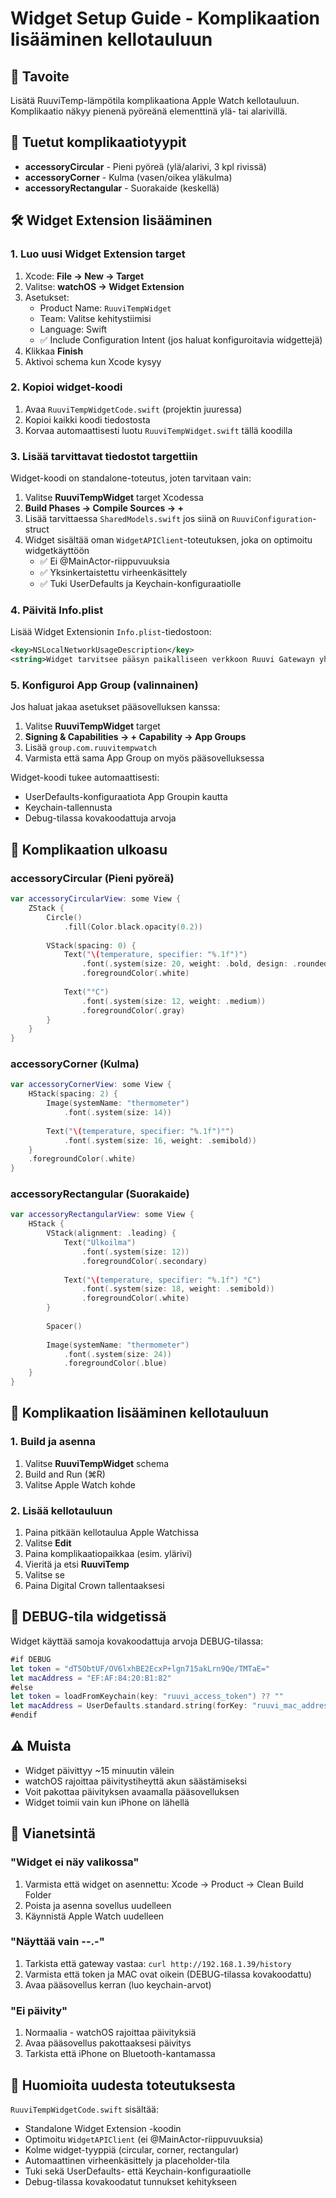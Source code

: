 # Widget Setup Guide - Komplikaation lisääminen kellotauluun

## 🎯 Tavoite
Lisätä RuuviTemp-lämpötila komplikaationa Apple Watch kellotauluun. Komplikaatio näkyy pienenä pyöreänä elementtinä ylä- tai alarivillä.

## 📱 Tuetut komplikaatiotyypit
- **accessoryCircular** - Pieni pyöreä (ylä/alarivi, 3 kpl rivissä)
- **accessoryCorner** - Kulma (vasen/oikea yläkulma)
- **accessoryRectangular** - Suorakaide (keskellä)

## 🛠️ Widget Extension lisääminen

### 1. Luo uusi Widget Extension target
1. Xcode: **File → New → Target**
2. Valitse: **watchOS → Widget Extension**
3. Asetukset:
   - Product Name: `RuuviTempWidget`
   - Team: Valitse kehitystiimisi
   - Language: Swift
   - ✅ Include Configuration Intent (jos haluat konfiguroitavia widgettejä)
4. Klikkaa **Finish**
5. Aktivoi schema kun Xcode kysyy

### 2. Kopioi widget-koodi
1. Avaa `RuuviTempWidgetCode.swift` (projektin juuressa)
2. Kopioi kaikki koodi tiedostosta
3. Korvaa automaattisesti luotu `RuuviTempWidget.swift` tällä koodilla

### 3. Lisää tarvittavat tiedostot targettiin
Widget-koodi on standalone-toteutus, joten tarvitaan vain:

1. Valitse **RuuviTempWidget** target Xcodessa
2. **Build Phases → Compile Sources → +**
3. Lisää tarvittaessa `SharedModels.swift` jos siinä on `RuuviConfiguration`-struct
4. Widget sisältää oman `WidgetAPIClient`-toteutuksen, joka on optimoitu widgetkäyttöön
   - ✅ Ei @MainActor-riippuvuuksia
   - ✅ Yksinkertaistettu virheenkäsittely
   - ✅ Tuki UserDefaults ja Keychain-konfiguraatiolle

### 4. Päivitä Info.plist
Lisää Widget Extensionin `Info.plist`-tiedostoon:

```xml
<key>NSLocalNetworkUsageDescription</key>
<string>Widget tarvitsee pääsyn paikalliseen verkkoon Ruuvi Gatewayn yhteyttä varten</string>
```

### 5. Konfiguroi App Group (valinnainen)
Jos haluat jakaa asetukset pääsovelluksen kanssa:

1. Valitse **RuuviTempWidget** target
2. **Signing & Capabilities → + Capability → App Groups**
3. Lisää `group.com.ruuvitempwatch`
4. Varmista että sama App Group on myös pääsovelluksessa

Widget-koodi tukee automaattisesti:
- UserDefaults-konfiguraatiota App Groupin kautta
- Keychain-tallennusta
- Debug-tilassa kovakoodattuja arvoja

## 🎨 Komplikaation ulkoasu

### accessoryCircular (Pieni pyöreä)
```swift
var accessoryCircularView: some View {
    ZStack {
        Circle()
            .fill(Color.black.opacity(0.2))
        
        VStack(spacing: 0) {
            Text("\(temperature, specifier: "%.1f")")
                .font(.system(size: 20, weight: .bold, design: .rounded))
                .foregroundColor(.white)
            
            Text("°C")
                .font(.system(size: 12, weight: .medium))
                .foregroundColor(.gray)
        }
    }
}
```

### accessoryCorner (Kulma)
```swift
var accessoryCornerView: some View {
    HStack(spacing: 2) {
        Image(systemName: "thermometer")
            .font(.system(size: 14))
        
        Text("\(temperature, specifier: "%.1f")°")
            .font(.system(size: 16, weight: .semibold))
    }
    .foregroundColor(.white)
}
```

### accessoryRectangular (Suorakaide)
```swift
var accessoryRectangularView: some View {
    HStack {
        VStack(alignment: .leading) {
            Text("Ulkoilma")
                .font(.system(size: 12))
                .foregroundColor(.secondary)
            
            Text("\(temperature, specifier: "%.1f") °C")
                .font(.system(size: 18, weight: .semibold))
                .foregroundColor(.white)
        }
        
        Spacer()
        
        Image(systemName: "thermometer")
            .font(.system(size: 24))
            .foregroundColor(.blue)
    }
}
```

## 📲 Komplikaation lisääminen kellotauluun

### 1. Build ja asenna
1. Valitse **RuuviTempWidget** schema
2. Build and Run (⌘R)
3. Valitse Apple Watch kohde

### 2. Lisää kellotauluun
1. Paina pitkään kellotaulua Apple Watchissa
2. Valitse **Edit**
3. Paina komplikaatiopaikkaa (esim. ylärivi)
4. Vieritä ja etsi **RuuviTemp**
5. Valitse se
6. Paina Digital Crown tallentaaksesi

## 🔧 DEBUG-tila widgetissä

Widget käyttää samoja kovakoodattuja arvoja DEBUG-tilassa:

```swift
#if DEBUG
let token = "dT5ObtUF/OV6lxhBE2EcxP+lgn715akLrn9Qe/TMTaE="
let macAddress = "EF:AF:84:20:B1:82"
#else
let token = loadFromKeychain(key: "ruuvi_access_token") ?? ""
let macAddress = UserDefaults.standard.string(forKey: "ruuvi_mac_address") ?? ""
#endif
```

## ⚠️ Muista
- Widget päivittyy ~15 minuutin välein
- watchOS rajoittaa päivitystiheyttä akun säästämiseksi
- Voit pakottaa päivityksen avaamalla pääsovelluksen
- Widget toimii vain kun iPhone on lähellä

## 🐛 Vianetsintä

### "Widget ei näy valikossa"
1. Varmista että widget on asennettu: Xcode → Product → Clean Build Folder
2. Poista ja asenna sovellus uudelleen
3. Käynnistä Apple Watch uudelleen

### "Näyttää vain --.-"
1. Tarkista että gateway vastaa: `curl http://192.168.1.39/history`
2. Varmista että token ja MAC ovat oikein (DEBUG-tilassa kovakoodattu)
3. Avaa pääsovellus kerran (luo keychain-arvot)

### "Ei päivity"
1. Normaalia - watchOS rajoittaa päivityksiä
2. Avaa pääsovellus pakottaaksesi päivitys
3. Tarkista että iPhone on Bluetooth-kantamassa

## 📝 Huomioita uudesta toteutuksesta

`RuuviTempWidgetCode.swift` sisältää:
- Standalone Widget Extension -koodin
- Optimoitu `WidgetAPIClient` (ei @MainActor-riippuvuuksia)
- Kolme widget-tyyppiä (circular, corner, rectangular)
- Automaattinen virheenkäsittely ja placeholder-tila
- Tuki sekä UserDefaults- että Keychain-konfiguraatiolle
- Debug-tilassa kovakoodatut tunnukset kehitykseen